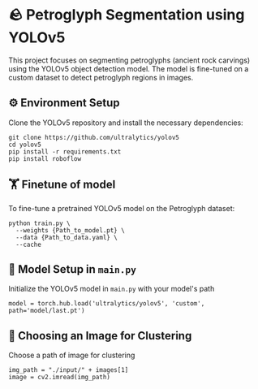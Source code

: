 # 🪨 Petroglyph Segmentation using YOLOv5

This project focuses on segmenting petroglyphs (ancient rock carvings) using the YOLOv5 object detection model. The model is fine-tuned on a custom dataset to detect petroglyph regions in images.

## ⚙️ Environment Setup

Clone the YOLOv5 repository and install the necessary dependencies:
```
git clone https://github.com/ultralytics/yolov5
cd yolov5
pip install -r requirements.txt
pip install roboflow
```

## 🏋️ Finetune of model
To fine-tune a pretrained YOLOv5 model on the Petroglyph dataset:
```
python train.py \
  --weights {Path_to_model.pt} \
  --data {Path_to_data.yaml} \
  --cache
```

## 🧠 Model Setup in `main.py`
Initialize the YOLOv5 model in `main.py` with your model's path
```
model = torch.hub.load('ultralytics/yolov5', 'custom', path='model/last.pt')
```

## 📸 Choosing an Image for Clustering
Choose a path of image for clustering
```
img_path = "./input/" + images[1]
image = cv2.imread(img_path)
```

